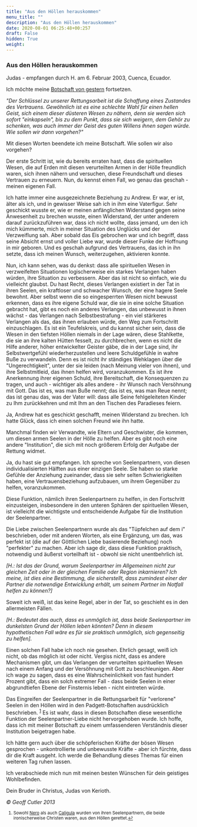 ```yaml
---
title: "Aus den Höllen herauskommen"
menu_title: ""
description: "Aus den Höllen herauskommen"
date: 2020-08-01 06:25:48+00:257
draft: False
hidden: True
weight:
---
```

### Aus den Höllen herauskommen

Judas - empfangen durch H. am 6. Februar 2003, Cuenca, Ecuador.

Ich möchte meine [Botschaft von gestern](/aktuelle-botschaften/aktuelle-botschaften-in-reihenfolge-des-datums/aktuelle-botschaften-2003/der-mangel-an-hoffnung-in-den-hoellen-hr-judas-5-februar-2003/) fortsetzen.

*"Der Schlüssel zu unserer Rettungsarbeit ist die Schaffung eines Zustandes des Vertrauens. Gewöhnlich ist es eine schlechte Wahl für einen hellen Geist, sich einem dieser düsteren Wesen zu nähern, denn sie werden sich sofort "einkapseln", bis zu dem Punkt, dass sie sich weigern, dem Gehör zu schenken, was auch immer der Geist des guten Willens ihnen sagen würde. Wie sollen wir dann vorgehen?"*

Mit diesen Worten beendete ich meine Botschaft. Wie sollen wir also vorgehen?

Der erste Schritt ist, wie du bereits erraten hast, dass die spirituellen Wesen, die auf Erden mit diesen verurteilten Armen in der Hölle freundlich waren, sich ihnen nähern und versuchen, diese Freundschaft und dieses Vertrauen zu erneuern. Nun, du kennst einen Fall, wo genau das geschah - meinen eigenen Fall.

Ich hatte immer eine ausgezeichnete Beziehung zu Andrew. Er war, er ist, älter als ich, und in gewisser Weise sah ich in ihm eine Vaterfigur. Sehr geschickt wusste er, wie er meinen anfänglichen Widerstand gegen seine Anwesenheit zu brechen wusste, einen Widerstand, der unter anderem darauf zurückzuführen war, dass ich nicht wollte, dass jemand, um den ich mich kümmerte, mich in meiner Situation des Unglücks und der Verzweiflung sah. Aber sobald das Eis gebrochen war und ich begriff, dass seine Absicht ernst und voller Liebe war, wurde dieser Funke der Hoffnung in mir geboren. Und es geschah aufgrund des Vertrauens, das ich in ihn setzte, dass ich meinen Wunsch, weiterzugehen, aktivieren konnte.

Nun, ich kann sehen, was du denkst: dass alle spirituellen Wesen in verzweifelten Situationen logischerweise ein starkes Verlangen haben würden, ihre Situation zu verbessern. Aber das ist nicht so einfach, wie du vielleicht glaubst. Du hast Recht, dieses Verlangen existiert in der Tat in ihren Seelen, ein kraftloser und schwacher Wunsch, der eine hagere Seele bewohnt. Aber selbst wenn die so eingesperrten  Wesen nicht bewusst erkennen, dass es ihre eigene Schuld war, die sie in eine solche Situation gebracht hat, gibt es noch ein anderes Verlangen, das unbewusst in ihnen wächst - das Verlangen nach Selbstbestrafung - ein viel stärkeres Verlangen als das, das ihnen erlauben würde, den Weg zum Fortschritt einzuschlagen. Es ist ein Teufelskreis, und du kannst sicher sein, dass die Wesen in den tiefsten Höllen niemals in der Lage wären, diese Stahlkette, die sie an ihre kalten Hütten fesselt, zu durchbrechen, wenn es nicht die Hilfe anderer, höher entwickelter Geister gäbe, die in der Lage sind, ihr Selbstwertgefühl wiederherzustellen und leere Schuldgefühle in wahre Buße zu verwandeln. Denn es ist nicht ihr ständiges Wehklagen über die "Ungerechtigkeit", unter der sie leiden (nach Meinung vieler von ihnen), und ihre Selbstmitleid, das ihnen helfen wird, voranzukommen. Es ist ihre Anerkennung ihrer eigenen Schuld, ihre Bereitschaft, die Konsequenzen zu tragen, und auch - wichtiger als alles andere - ihr Wunsch nach Versöhnung mit Gott. Das ist es, was man Buße nennt; das ist es, was man Reue nennt; das ist genau das, was der Vater will: dass alle Seine fehlgeleiteten Kinder zu Ihm zurückkehren und mit Ihm an den Tischen des Paradieses feiern.

Ja, Andrew hat es geschickt geschafft, meinen Widerstand zu brechen. Ich hatte Glück, dass ich einen solchen Freund wie ihn hatte.

Manchmal finden wir Verwandte, wie Eltern und Geschwister, die kommen, um diesen armen Seelen in der Hölle zu helfen. Aber es gibt noch eine andere "Institution", die sich mit noch größerem Erfolg der Aufgabe der Rettung widmet.

Ja, du hast sie gut empfangen. Ich spreche von Seelenpartnern, von diesen individualisierten Hälften aus einer einzigen Seele. Sie haben so starke Gefühle der Anziehung zueinander, dass sie sehr selten Schwierigkeiten haben, eine Vertrauensbeziehung aufzubauen, um ihrem Gegenüber zu helfen, voranzukommen.

Diese Funktion, nämlich ihren Seelenpartnern zu helfen, in den Fortschritt einzusteigen, insbesondere in den unteren Sphären der spirituellen Wesen, ist vielleicht die wichtigste und entscheidende Aufgabe für die Institution der Seelenpartner.

Die Liebe zwischen Seelenpartnern wurde als das "Tüpfelchen auf dem i" beschrieben, oder mit anderen Worten, als eine Ergänzung, um das, was perfekt ist (die auf der Göttlichen Liebe basierende Beziehung) noch "perfekter" zu machen. Aber ich sage dir, dass diese Funktion praktisch, notwendig und äußerst vorteilhaft ist - obwohl sie nicht unentbehrlich ist.

*[H.: Ist das der Grund, warum Seelenpartner im Allgemeinen nicht zur gleichen Zeit oder in der gleichen Familie oder Region inkarnieren? Ich meine, ist dies eine Bestimmung, die sicherstellt, dass zumindest einer der Partner die notwendige Entwicklung erhält, um seinem Partner im Notfall helfen zu können?]*

Soweit ich weiß, ist das keine Regel, aber in der Tat, so geschieht es in den allermeisten Fällen.

*[H.: Bedeutet das auch, dass es unmöglich ist, dass beide Seelenpartner im dunkelsten Grund der Höllen leben könnten? Denn in diesem hypothetischen Fall wäre es für sie praktisch unmöglich, sich gegenseitig zu helfen].*

Einen solchen Fall habe ich noch nie gesehen. Ehrlich gesagt, weiß ich nicht, ob das möglich ist oder nicht. Vergiss nicht, dass es andere Mechanismen gibt, um das Verlangen der verurteilten spirituellen Wesen nach einem Anfang und der Versöhnung mit Gott zu beschleunigen. Aber ich wage zu sagen, dass es eine Wahrscheinlichkeit von fast hundert Prozent gibt, dass ein solch extremer Fall - dass beide Seelen in einer abgrundtiefen Ebene der Finsternis leben - nicht eintreten würde.

Das Eingreifen der Seelenpartner in die Rettungsarbeit für "verlorene" Seelen in den Höllen wird in den Padgett-Botschaften ausdrücklich beschrieben. <sup id="a1">[1](#f1)</sup> Es ist wahr, dass in diesen Botschaften diese wesentliche Funktion der Seelenpartner-Liebe nicht hervorgehoben wurde. Ich hoffe, dass ich mit meiner Botschaft zu einem umfassenderen Verständnis dieser Institution beigetragen habe.

Ich hätte gern auch über die schöpferischen Kräfte der bösen Wesen gesprochen - unkontrollierte und unbewusste Kräfte - aber ich fürchte, dass dir die Kraft ausgeht. Ich werde die Behandlung dieses Themas für einen weiteren Tag ruhen lassen.

Ich verabschiede mich nun mit meinen besten Wünschen für dein geistiges Wohlbefinden.

Dein Bruder in Christus, Judas von Kerioth.

*© Geoff Cutler 2013*
<small>

1. <large id="f1"> Sowohl [Nero](/padgett-botschaften/padgett-botschaften-in-reihenfolge-des-datums/padgett-botschaften-1917/nero-erzaehlt-von-seiner-erfahrung-in-den-hoellen-und-der-hilfe-seiner-seelenpartnerin-jep-nero-16-januar-1917/) als auch [Caligula](/padgett-botschaften/padgett-botschaften-in-reihenfolge-des-datums/padgett-botschaften-1915-september-dezember/caligula-ein-roemischer-kaiser-und-moerder-von-christen-findet-seinen-seelenpartner-jep-caligula-11-oktober-1915/) wurden von ihren Seelenpartnern, die beide ironischerweise Christen waren, aus den Höllen gerettet.[↩](#a1)
